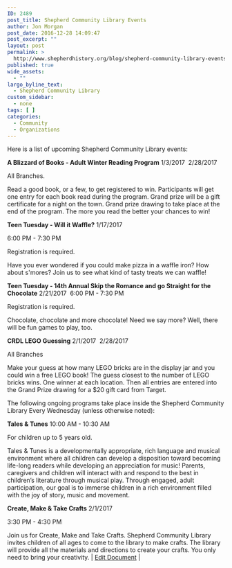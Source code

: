 ```yaml
---
ID: 2489
post_title: Shepherd Community Library Events
author: Jon Morgan
post_date: 2016-12-28 14:09:47
post_excerpt: ""
layout: post
permalink: >
  http://www.shepherdhistory.org/blog/shepherd-community-library-events/
published: true
wide_assets:
  - ""
largo_byline_text:
  - Shepherd Community Library
custom_sidebar:
  - none
tags: [ ]
categories:
  - Community
  - Organizations
---
```

Here is a list of upcoming Shepherd Community Library events:

<strong>A Blizzard of Books - Adult Winter Reading Program</strong>
1/3/2017  2/28/2017

All Branches.

Read a good book, or a few, to get registered to win. Participants will get one entry for each book read during the program. Grand prize will be a gift certificate for a night on the town. Grand prize drawing to take place at the end of the program. The more you read the better your chances to win!

<strong>Teen Tuesday - Will it Waffle?</strong>
1/17/2017

6:00 PM - 7:30 PM

Registration is required.

Have you ever wondered if you could make pizza in a waffle iron? How about s'mores? Join us to see what kind of tasty treats we can waffle!

<strong>Teen Tuesday - 14th Annual Skip the Romance and go Straight for the Chocolate</strong>
2/21/2017  6:00 PM - 7:30 PM

Registration is required.

Chocolate, chocolate and more chocolate! Need we say more? Well, there will be fun games to play, too.

<strong>CRDL LEGO Guessing</strong>
2/1/2017  2/28/2017

All Branches

Make your guess at how many LEGO bricks are in the display jar and you could win a free LEGO book! The guess closest to the number of LEGO bricks wins. One winner at each location. Then all entries are entered into the Grand Prize drawing for a $20 gift card from Target.

The following ongoing programs take place inside the Shepherd Community Library Every Wednesday (unless otherwise noted):

<strong>Tales &amp; Tunes</strong>
10:00 AM - 10:30 AM

For children up to 5 years old.

Tales &amp; Tunes is a developmentally appropriate, rich language and musical environment where all children can develop a disposition toward becoming life-long readers while developing an appreciation for music! Parents, caregivers and children will interact with and respond to the best in children’s literature through musical play. Through engaged, adult participation, our goal is to immerse children in a rich environment filled with the joy of story, music and movement.

<strong>Create, Make &amp; Take Crafts</strong>
2/1/2017

3:30 PM - 4:30 PM

Join us for Create, Make and Take Crafts. Shepherd Community Library invites children of all ages to come to the library to make crafts. The library will provide all the materials and directions to create your crafts. You only need to bring your creativity.
| <a href="https://docs.google.com/document/d/1prqypIBZfF9tEQSRsQUgwi7lNS3Pt-2Bj7dlUgk2EYA/edit?usp=sharing">Edit Document</a> |